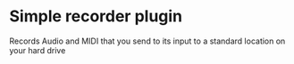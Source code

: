 # Simple recorder plugin

Records Audio and MIDI that you send to its input to a standard location on your hard drive
